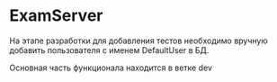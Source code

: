 # ExamServer
На этапе разработки для добавления тестов необходимо вручную добавить пользователя с именем DefaultUser в БД.

Основная часть функционала находится в ветке dev
